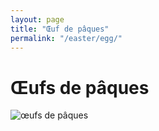 ```yaml
---
layout: page
title: "Œuf de pâques"
permalink: "/easter/egg/"
---
```


# Œufs de pâques

![œufs de pâques](https://babylas25.mondoblog.org/files/2013/03/oeufs_ukrainiens.jpg)
